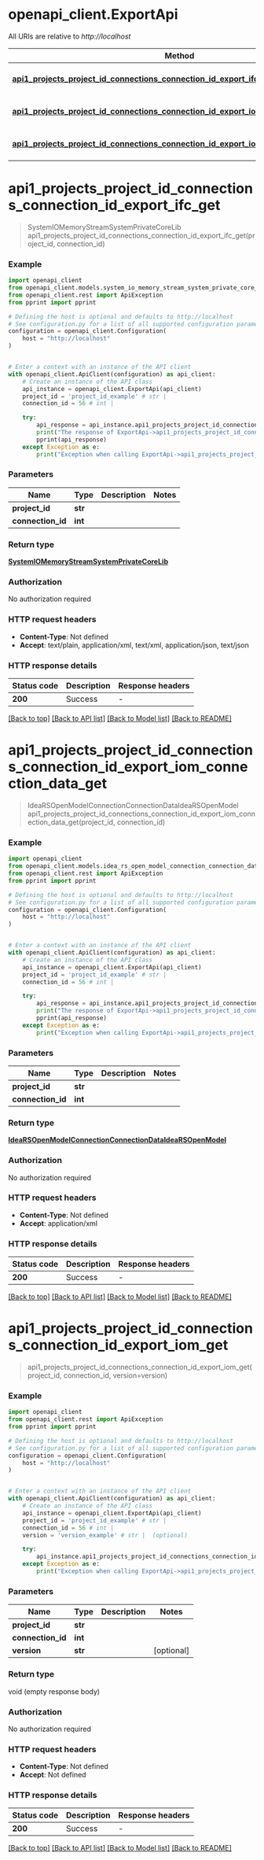 # openapi_client.ExportApi

All URIs are relative to *http://localhost*

Method | HTTP request | Description
------------- | ------------- | -------------
[**api1_projects_project_id_connections_connection_id_export_ifc_get**](ExportApi.md#api1_projects_project_id_connections_connection_id_export_ifc_get) | **GET** /api/1/projects/{projectId}/connections/{connectionId}/export-ifc | 
[**api1_projects_project_id_connections_connection_id_export_iom_connection_data_get**](ExportApi.md#api1_projects_project_id_connections_connection_id_export_iom_connection_data_get) | **GET** /api/1/projects/{projectId}/connections/{connectionId}/export-iom-connection-data | 
[**api1_projects_project_id_connections_connection_id_export_iom_get**](ExportApi.md#api1_projects_project_id_connections_connection_id_export_iom_get) | **GET** /api/1/projects/{projectId}/connections/{connectionId}/export-iom | 


# **api1_projects_project_id_connections_connection_id_export_ifc_get**
> SystemIOMemoryStreamSystemPrivateCoreLib api1_projects_project_id_connections_connection_id_export_ifc_get(project_id, connection_id)



### Example


```python
import openapi_client
from openapi_client.models.system_io_memory_stream_system_private_core_lib import SystemIOMemoryStreamSystemPrivateCoreLib
from openapi_client.rest import ApiException
from pprint import pprint

# Defining the host is optional and defaults to http://localhost
# See configuration.py for a list of all supported configuration parameters.
configuration = openapi_client.Configuration(
    host = "http://localhost"
)


# Enter a context with an instance of the API client
with openapi_client.ApiClient(configuration) as api_client:
    # Create an instance of the API class
    api_instance = openapi_client.ExportApi(api_client)
    project_id = 'project_id_example' # str | 
    connection_id = 56 # int | 

    try:
        api_response = api_instance.api1_projects_project_id_connections_connection_id_export_ifc_get(project_id, connection_id)
        print("The response of ExportApi->api1_projects_project_id_connections_connection_id_export_ifc_get:\n")
        pprint(api_response)
    except Exception as e:
        print("Exception when calling ExportApi->api1_projects_project_id_connections_connection_id_export_ifc_get: %s\n" % e)
```



### Parameters


Name | Type | Description  | Notes
------------- | ------------- | ------------- | -------------
 **project_id** | **str**|  | 
 **connection_id** | **int**|  | 

### Return type

[**SystemIOMemoryStreamSystemPrivateCoreLib**](SystemIOMemoryStreamSystemPrivateCoreLib.md)

### Authorization

No authorization required

### HTTP request headers

 - **Content-Type**: Not defined
 - **Accept**: text/plain, application/xml, text/xml, application/json, text/json

### HTTP response details

| Status code | Description | Response headers |
|-------------|-------------|------------------|
**200** | Success |  -  |

[[Back to top]](#) [[Back to API list]](../README.md#documentation-for-api-endpoints) [[Back to Model list]](../README.md#documentation-for-models) [[Back to README]](../README.md)

# **api1_projects_project_id_connections_connection_id_export_iom_connection_data_get**
> IdeaRSOpenModelConnectionConnectionDataIdeaRSOpenModel api1_projects_project_id_connections_connection_id_export_iom_connection_data_get(project_id, connection_id)



### Example


```python
import openapi_client
from openapi_client.models.idea_rs_open_model_connection_connection_data_idea_rs_open_model import IdeaRSOpenModelConnectionConnectionDataIdeaRSOpenModel
from openapi_client.rest import ApiException
from pprint import pprint

# Defining the host is optional and defaults to http://localhost
# See configuration.py for a list of all supported configuration parameters.
configuration = openapi_client.Configuration(
    host = "http://localhost"
)


# Enter a context with an instance of the API client
with openapi_client.ApiClient(configuration) as api_client:
    # Create an instance of the API class
    api_instance = openapi_client.ExportApi(api_client)
    project_id = 'project_id_example' # str | 
    connection_id = 56 # int | 

    try:
        api_response = api_instance.api1_projects_project_id_connections_connection_id_export_iom_connection_data_get(project_id, connection_id)
        print("The response of ExportApi->api1_projects_project_id_connections_connection_id_export_iom_connection_data_get:\n")
        pprint(api_response)
    except Exception as e:
        print("Exception when calling ExportApi->api1_projects_project_id_connections_connection_id_export_iom_connection_data_get: %s\n" % e)
```



### Parameters


Name | Type | Description  | Notes
------------- | ------------- | ------------- | -------------
 **project_id** | **str**|  | 
 **connection_id** | **int**|  | 

### Return type

[**IdeaRSOpenModelConnectionConnectionDataIdeaRSOpenModel**](IdeaRSOpenModelConnectionConnectionDataIdeaRSOpenModel.md)

### Authorization

No authorization required

### HTTP request headers

 - **Content-Type**: Not defined
 - **Accept**: application/xml

### HTTP response details

| Status code | Description | Response headers |
|-------------|-------------|------------------|
**200** | Success |  -  |

[[Back to top]](#) [[Back to API list]](../README.md#documentation-for-api-endpoints) [[Back to Model list]](../README.md#documentation-for-models) [[Back to README]](../README.md)

# **api1_projects_project_id_connections_connection_id_export_iom_get**
> api1_projects_project_id_connections_connection_id_export_iom_get(project_id, connection_id, version=version)



### Example


```python
import openapi_client
from openapi_client.rest import ApiException
from pprint import pprint

# Defining the host is optional and defaults to http://localhost
# See configuration.py for a list of all supported configuration parameters.
configuration = openapi_client.Configuration(
    host = "http://localhost"
)


# Enter a context with an instance of the API client
with openapi_client.ApiClient(configuration) as api_client:
    # Create an instance of the API class
    api_instance = openapi_client.ExportApi(api_client)
    project_id = 'project_id_example' # str | 
    connection_id = 56 # int | 
    version = 'version_example' # str |  (optional)

    try:
        api_instance.api1_projects_project_id_connections_connection_id_export_iom_get(project_id, connection_id, version=version)
    except Exception as e:
        print("Exception when calling ExportApi->api1_projects_project_id_connections_connection_id_export_iom_get: %s\n" % e)
```



### Parameters


Name | Type | Description  | Notes
------------- | ------------- | ------------- | -------------
 **project_id** | **str**|  | 
 **connection_id** | **int**|  | 
 **version** | **str**|  | [optional] 

### Return type

void (empty response body)

### Authorization

No authorization required

### HTTP request headers

 - **Content-Type**: Not defined
 - **Accept**: Not defined

### HTTP response details

| Status code | Description | Response headers |
|-------------|-------------|------------------|
**200** | Success |  -  |

[[Back to top]](#) [[Back to API list]](../README.md#documentation-for-api-endpoints) [[Back to Model list]](../README.md#documentation-for-models) [[Back to README]](../README.md)

